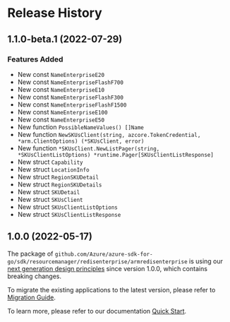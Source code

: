# Release History

## 1.1.0-beta.1 (2022-07-29)
### Features Added

- New const `NameEnterpriseE20`
- New const `NameEnterpriseFlashF700`
- New const `NameEnterpriseE10`
- New const `NameEnterpriseFlashF300`
- New const `NameEnterpriseFlashF1500`
- New const `NameEnterpriseE100`
- New const `NameEnterpriseE50`
- New function `PossibleNameValues() []Name`
- New function `NewSKUsClient(string, azcore.TokenCredential, *arm.ClientOptions) (*SKUsClient, error)`
- New function `*SKUsClient.NewListPager(string, *SKUsClientListOptions) *runtime.Pager[SKUsClientListResponse]`
- New struct `Capability`
- New struct `LocationInfo`
- New struct `RegionSKUDetail`
- New struct `RegionSKUDetails`
- New struct `SKUDetail`
- New struct `SKUsClient`
- New struct `SKUsClientListOptions`
- New struct `SKUsClientListResponse`


## 1.0.0 (2022-05-17)

The package of `github.com/Azure/azure-sdk-for-go/sdk/resourcemanager/redisenterprise/armredisenterprise` is using our [next generation design principles](https://azure.github.io/azure-sdk/general_introduction.html) since version 1.0.0, which contains breaking changes.

To migrate the existing applications to the latest version, please refer to [Migration Guide](https://aka.ms/azsdk/go/mgmt/migration).

To learn more, please refer to our documentation [Quick Start](https://aka.ms/azsdk/go/mgmt).